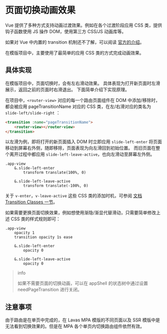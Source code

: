 # 页面切换动画效果

Vue 提供了多种方式支持动画过渡效果。例如在各个过渡阶段应用 CSS 类，提供钩子函数使用 JS 操作 DOM，使用第三方 CSS/JS 动画库等。

如果对 Vue 中内置的 transition 机制还不了解，可以阅读 [官方的介绍](https://cn.vuejs.org/v2/guide/transitions.html)。

在模版项目中，主要使用了最简单的应用 CSS 类的方式完成动画效果。

## 具体实现

在模版项目中，页面切换时，会有左右滑动效果。
具体表现为打开新页面时左滑展示，返回之前的页面时右滑退出。
下面简单介绍下实现原理。

在项目中，`<router-view>` 对应的每一个路由页面组件在 DOM 中添加/移除时，都会被应用 pageTransitionName 对应的 CSS 类，在左/右滑对应的类名为 `slide-left/slide-right` ：

```html
<transition :name="pageTransitionName">
    <router-view></router-view>
</transition>
```

以左滑为例，即将打开的新页面插入 DOM 时立即应用 `slide-left-enter` 将页面移动到屏幕右外侧，随即移除，页面表现为向左滑回到初始位置。
而旧页面在整个离开过程中都应用 `slide-left-leave-active`，也向左滑动至屏幕左外侧。

```stylus
.app-view
    &.slide-left-enter
        transform translate(100%, 0)

    &.slide-left-leave-active
        transform translate(-100%, 0)
```

关于 `v-enter`，`v-leave-active` 这些 CSS 类的添加时机，可参阅 [文档 Transition Classes 一节](https://cn.vuejs.org/v2/guide/transitions.html#Transition-Classes)。

如果需要更换页面切换效果，例如想使用渐隐/渐显代替滑动，只需要简单修改上述 CSS 类的样式规则即可：

```stylus
.app-view
    opacity 1
    transition opacity 1s ease

    &.slide-left-enter
        opacity 0

    &.slide-left-leave-active
        opacity 0
```

> info
>
> 如果不需要页面的切换动画，可以在 appShell 的状态树中通过设置 needPageTransition 进行关闭。

## 注意事项

由于路由是在单页中完成的，在 Lavas MPA 模版的不同页面以及 SSR 模版中是无法看到切换效果的。但是在 MPA 各个单页内切换路由组件依然有效。
